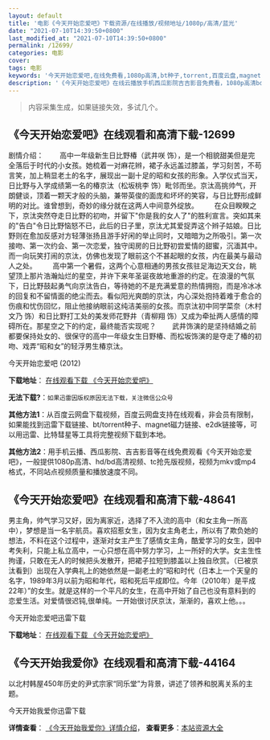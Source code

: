 ```yaml
---
layout: default
title: '电影《今天开始恋爱吧》下载资源/在线播放/视频地址/1080p/高清/蓝光'
date: "2021-07-10T14:39:50+0800"
last_modified_at: "2021-07-10T14:39:50+0800"
permalink: /12699/
categories: 电影
cover:
tags: 电影
keywords: '今天开始恋爱吧,在线免费看,1080p高清,bt种子,torrent,百度云盘,magnet,磁力链,迅雷下载资源'
description: '《今天开始恋爱吧》在线云播放手机西瓜影院吉吉影音免费看，1080p高清bd/hd未删减完整版和tc抢先枪版，mkv/mp4格式，附带bt/torrent种子、magnet/磁力链、百度云盘、网盘资源迅雷下载链接'
---
```


>内容采集生成，如果链接失效，多试几个。


## 《今天开始恋爱吧》在线观看和高清下载-12699

剧情介绍： 　　高中一年级新生日比野椿（武井咲 饰），是一个相貌甜美但是完全落后于时代的小女孩。她梳着一对麻花辫，裙子永远盖过膝盖，学习刻苦，不苟言笑，加上稍显老土的名字，展现出一副十足的昭和女孩的形象。入学仪式当天，日比野与入学成绩第一名的椿京汰（松坂桃李 饰）毗邻而坐。京汰高挑帅气，开朗健谈，顶着一颗天才般的头脑，兼带英俊的面庞和坏坏的笑容，与日比野形成鲜明的对比。谁曾想到，奇妙的缘分就在这两人中间意外绽放。 　　在众目睽睽之下，京汰突然夺走日比野的初吻，并留下"你是我的女人了"的胜利宣言。突如其来的"告白"令日比野恼怒不已，此后的日子里，京汰尤其爱捉弄这个辫子姑娘。日比野则在愈加反感对方轻薄张扬且游手好闲的举止同时，又暗暗为之所吸引。第一次接吻、第一次约会、第一次恋爱，独守闺房的日比野初尝爱情的甜蜜，沉湎其中。而一向玩笑打闹的京汰，仿佛也发现了眼前这个不甚起眼的女孩，内在最美与最动人之处。 　　高中第一个暑假，这两个心意相通的男孩女孩驻足海边天文台，眺望顶上那片浩瀚灿烂的星空，并许下来年圣诞夜故地重游的约定。在浪漫的气氛下，日比野鼓起勇气向京汰告白，等待她的不是充满爱意的热情拥抱，而是冷冰冰的回复和不留情面的绝尘而去。看似阳光爽朗的京汰，内心深处抱持着难于愈合的伤痕和忧伤回忆，阻止他接纳眼前这纯洁美丽的女孩。而京汰初中同学菜奈（木村文乃 饰）和日比野打工处的美发师花野井（青柳翔 饰）又成为牵扯两人感情的障碍所在。那星空之下的约定，最终能否实现呢？ 　　武井饰演的是坚持结婚之前都要保持处女的、很保守的高中一年级女生日野椿、而松坂饰演的是夺走了椿的初吻、戏弄“昭和女”的轻浮男生椿京汰。


今天开始恋爱吧 (2012)

**下载地址**： [在线观看下载 《今天开始恋爱吧》](https://www.btbtdy.me/btdy/dy6629.html) 


**无法下载?**：`如果迅雷因版权原因无法下载，关注微信公众号 `

**其他方法1**：从百度云网盘下载视频，百度云网盘支持在线观看，非会员有限制，如果能找到迅雷下载链接、bt/torrent种子、magnet磁力链接、e2dk链接等，可以用迅雷、比特彗星等工具将完整视频下载到本地。

**其他方法2**：用手机云播、西瓜影院、吉吉影音等在线免费观看《今天开始恋爱吧》，一般提供1080p高清、hd/bd高清视频、tc抢先版视频，视频为mkv或mp4格式，不同站点视频质量和播放速度不同。


## 《今天开始恋爱吧》在线观看和高清下载-48641

男主角，帅气学习又好，因为离家近，选择了不入流的高中（和女主角一所高中），梦想是当一名宇航员。喜欢招惹女生，因为女主角老土，所以有了欺负她的想法，不料在这个过程中，逐渐对女主产生了感情女主角，酷爱学习的女生，因中考失利，只能上私立高中，一心只想在高中努力学习，上一所好的大学。女主生性拘谨，只敢在无人的时候把头发散开，把裙子拉短到膝盖以上独自欣赏。（已被京汰看到）出现在入学典礼上的她依然是一副老土的&ldquo;昭和时代（日本上一个天皇的名字，1989年3月以前为昭和年代，昭和死后平成即位。今年（2010年）是平成22年）”的女生。就是这样的一个平凡的女生，在高中开始了自己也没有意料到的恋爱生活。对爱情很迟钝,很单纯。一开始很讨厌京汰，渐渐的，喜欢上他。。。


今天开始恋爱吧迅雷下载

**下载地址**： [在线观看下载 《今天开始恋爱吧》](https://www.993dy.com//vod-detail-id-4982.html) 


## 《今天开始我爱你》在线观看和高清下载-44164

以北村韩屋450年历史的尹式宗家“同乐堂&rdquo;为背景，讲述了领养和脱离关系的主题。<!---剧情end--->


今天开始我爱你迅雷下载

**详情查看**： [《今天开始我爱你》详情介绍](/movie/44164/)， **查看更多**：[本站资源大全](/movie/t/all/)

